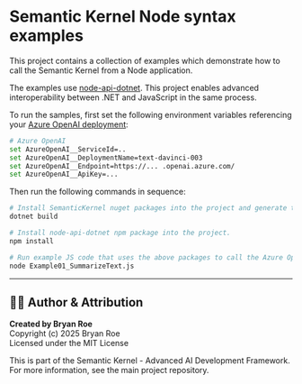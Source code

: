 # Semantic Kernel Node syntax examples

This project contains a collection of examples which demonstrate how to call the Semantic Kernel from
a Node application.

The examples use [node-api-dotnet](https://github.com/microsoft/node-api-dotnet).
This project enables advanced interoperability between .NET and JavaScript in the same process.

To run the samples, first set the following environment variables referencing your
[Azure OpenAI deployment](https://learn.microsoft.com/en-us/azure/cognitive-services/openai/quickstart):

``` bash
# Azure OpenAI
set AzureOpenAI__ServiceId=..
set AzureOpenAI__DeploymentName=text-davinci-003
set AzureOpenAI__Endpoint=https://... .openai.azure.com/
set AzureOpenAI__ApiKey=...
```

Then run the following commands in sequence:

``` bash
# Install SemanticKernel nuget packages into the project and generate type definitions.
dotnet build

# Install node-api-dotnet npm package into the project.
npm install

# Run example JS code that uses the above packages to call the Azure OpenAI service.
node Example01_SummarizeText.js
```


---

## 👨‍💻 Author & Attribution

**Created by Bryan Roe**  
Copyright (c) 2025 Bryan Roe  
Licensed under the MIT License

This is part of the Semantic Kernel - Advanced AI Development Framework.
For more information, see the main project repository.
